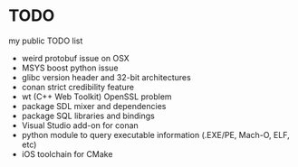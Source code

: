 # TODO
my public TODO list

- weird protobuf issue on OSX
- MSYS boost python issue
- glibc version header and 32-bit architectures
- conan strict credibility feature
- wt (C++ Web Toolkit) OpenSSL problem
- package SDL mixer and dependencies
- package SQL libraries and bindings
- Visual Studio add-on for conan
- python module to query executable information (.EXE/PE, Mach-O, ELF, etc)
- iOS toolchain for CMake
